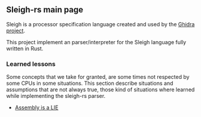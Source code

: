 ## Sleigh-rs main page

Sleigh is a processor specification language created and used by the [Ghidra project](https://github.com/NationalSecurityAgency/ghidra/blob/master/GhidraDocs/languages/html/sleigh.html).

This project implement an parser/interpreter for the Sleigh language fully written in Rust.

### Learned lessons

Some concepts that we take for granted, are some times not respected by some CPUs in some situations.
This section describe situations and assumptions that are not always true, those kind of situations
where learned while implementing the sleigh-rs parser.

* [Assembly is a LIE](lesson/assembly)

